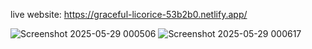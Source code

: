 live website: https://graceful-licorice-53b2b0.netlify.app/

![Screenshot 2025-05-29 000506](https://github.com/user-attachments/assets/cb1acff1-41c1-40ca-950c-fc12da9d8334)
![Screenshot 2025-05-29 000617](https://github.com/user-attachments/assets/e9c96a68-7b7c-48af-a491-3919f8f627cd)
